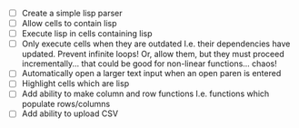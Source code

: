 - [ ] Create a simple lisp parser
- [ ] Allow cells to contain lisp
- [ ] Execute lisp in cells containing lisp
- [ ] Only execute cells when they are outdated
  I.e. their dependencies have updated.
  Prevent infinite loops!
  Or, allow them, but they must proceed incrementally... that could be good for non-linear functions... chaos!
- [ ] Automatically open a larger text input when an open paren is entered
- [ ] Highlight cells which are lisp
- [ ] Add ability to make column and row functions
  I.e. functions which populate rows/columns
- [ ] Add ability to upload CSV